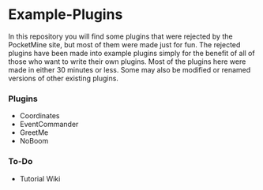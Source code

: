 # Example-Plugins
In this repository you will find some plugins that were rejected by the PocketMine site, but most of them were made just for
fun. The rejected plugins have been made into example plugins simply for the benefit of all of those who want to write their own
plugins. Most of the plugins here were made in either 30 minutes or less. Some may also be modified or renamed versions of other
existing plugins.

### Plugins
* Coordinates
* EventCommander
* GreetMe
* NoBoom

### To-Do
* Tutorial Wiki
